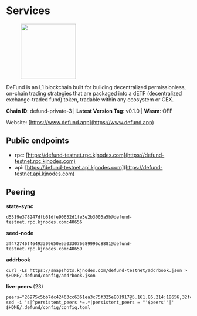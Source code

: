 # Services

<figure><img src="https://raw.githubusercontent.com/kj89/testnet_manuals/main/pingpub/logos/defund.png" width="150" alt=""><figcaption></figcaption></figure>

DeFund is an L1 blockchain built for building decentralized permissionless,  on-chain trading strategies that are packaged into a dETF (decentralized  exchange-traded fund) token, tradable within any ecosystem or CEX.

**Chain ID**: defund-private-3 | **Latest Version Tag**: v0.1.0 | **Wasm**: OFF

Website: [https://www.defund.app](https://www.defund.app)


## Public endpoints

* rpc: [https://defund-testnet.rpc.kjnodes.com](https://defund-testnet.rpc.kjnodes.com)
* api: [https://defund-testnet.api.kjnodes.com](https://defund-testnet.api.kjnodes.com)

## Peering

**state-sync**

```
d5519e378247dfb61dfe90652d1fe3e2b3005a5b@defund-testnet.rpc.kjnodes.com:40656
```

**seed-node**

```
3f472746f46493309650e5a033076689996c8881@defund-testnet.rpc.kjnodes.com:40659
```

**addrbook**
```
curl -Ls https://snapshots.kjnodes.com/defund-testnet/addrbook.json > $HOME/.defund/config/addrbook.json
```

**live-peers** (23)
```
peers="26975c5bb7dc42463cc6361ea3c75f325e801917@5.161.86.214:18656,32fcb7ee30e6d31277e201e2f2d082c0aa7824e5@92.119.112.181:26656,9e1c29e75bf7dabdd43a27898148195d198a9aa0@188.34.178.184:18656,5a1977f1db820b7ee4719abbbff6f721f14176eb@65.109.84.254:36656,897e47992933105fd3c466021eaa347225edc5b2@45.147.199.48:26656,20151f8b15d6f3ad670f5bfc1c747de72e96fb3f@194.180.176.128:26656,3441bf28387afc7d9b6e7a754c3ed37f21006859@5.161.134.231:26656,bef3701487b54ba73de5e0d84ac57fc2a54f3a5f@45.147.199.67:26656,c34b4bc09946950d3fb8059d4954f45ed24e25bc@89.163.255.100:26656,fdb34ea011301410cf6231307287df27befe7049@85.114.142.242:46656,1ca28a7348da501a1d92656123692af8f9f85732@45.147.199.39:26656,13e13cc3b1cee183592bffc1aaae6a9b3b7a7e20@38.242.206.62:40656,989c2419816cc187213cd604d09b088b4d64518c@195.3.222.189:26656,57eadf177e7429db82bfdbed6fa0521e8741e404@94.130.13.40:26656,25d9dc04057628c83a3fe2406af9f1882e3ecf61@45.147.199.62:26656,695eb6029f2749c4661b716b9b9e110e0bdc5356@62.171.147.78:26656,9f4ea4b9da9801ba5e97924d13c7c793d94bfec9@45.147.199.176:26656,b3a1fda2347ffc225121793b91edd132abdcc2d9@45.147.199.63:26656,e2542af1f83025786c34947f1b6d39a511500327@173.249.20.104:26656,edabbcbfb21c488be785f0925b0060c717440bad@92.119.112.229:26656,62df45d2df885de6dd2230dccf975a04005d23b3@164.68.121.197:40656,90dc33a14889c0a0348b18a03d2a3d0eab41e6cb@92.119.112.225:26656,2b8e2f05af0b716b551e2d0280090cbe86316a75@124.223.26.171:26656"
sed -i 's|^persistent_peers *=.*|persistent_peers = "'$peers'"|' $HOME/.defund/config/config.toml
```
